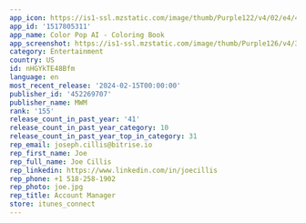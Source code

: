 ```yaml
---
app_icon: https://is1-ssl.mzstatic.com/image/thumb/Purple122/v4/02/e4/4d/02e44d5a-2683-e8db-ccc5-684154ac29a3/AppIcon-0-0-1x_U007epad-0-0-85-220.png/1024x1024bb.png
app_id: '1517805311'
app_name: Color Pop AI - Coloring Book
app_screenshot: https://is1-ssl.mzstatic.com/image/thumb/Purple126/v4/33/e9/a9/33e9a98e-d02a-d2d6-77f0-12f35332b8a9/890503f7-6e9f-4128-8316-309cda2aa032_en-iPhoneX-01.jpg/1242x2688bb.png
category: Entertainment
country: US
id: nHGYkTE48Bfm
language: en
most_recent_release: '2024-02-15T00:00:00'
publisher_id: '452269707'
publisher_name: MWM
rank: '155'
release_count_in_past_year: '41'
release_count_in_past_year_category: 10
release_count_in_past_year_top_in_category: 31
rep_email: joseph.cillis@bitrise.io
rep_first_name: Joe
rep_full_name: Joe Cillis
rep_linkedin: https://www.linkedin.com/in/joecillis
rep_phone: +1 518-258-1902
rep_photo: joe.jpg
rep_title: Account Manager
store: itunes_connect
---
```

